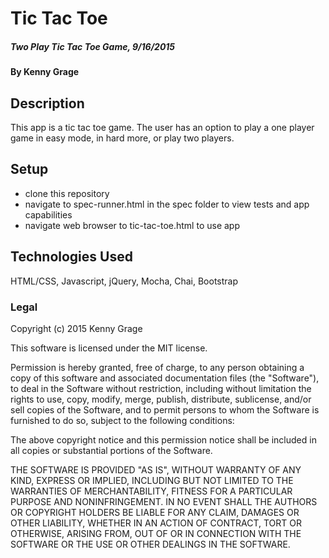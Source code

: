 # Tic Tac Toe

##### Two Play Tic Tac Toe Game, 9/16/2015

#### By Kenny Grage

## Description

This app is a tic tac toe game. The user has an option to play a one player game in easy mode, in hard more, or play two players.

## Setup

- clone this repository
- navigate to spec-runner.html in the spec folder to view tests and app capabilities
- navigate web browser to tic-tac-toe.html to use app


## Technologies Used

HTML/CSS, Javascript, jQuery, Mocha, Chai, Bootstrap

### Legal


Copyright (c) 2015 Kenny Grage

This software is licensed under the MIT license.

Permission is hereby granted, free of charge, to any person obtaining a copy
of this software and associated documentation files (the "Software"), to deal
in the Software without restriction, including without limitation the rights
to use, copy, modify, merge, publish, distribute, sublicense, and/or sell
copies of the Software, and to permit persons to whom the Software is
furnished to do so, subject to the following conditions:

The above copyright notice and this permission notice shall be included in
all copies or substantial portions of the Software.

THE SOFTWARE IS PROVIDED "AS IS", WITHOUT WARRANTY OF ANY KIND, EXPRESS OR
IMPLIED, INCLUDING BUT NOT LIMITED TO THE WARRANTIES OF MERCHANTABILITY,
FITNESS FOR A PARTICULAR PURPOSE AND NONINFRINGEMENT. IN NO EVENT SHALL THE
AUTHORS OR COPYRIGHT HOLDERS BE LIABLE FOR ANY CLAIM, DAMAGES OR OTHER
LIABILITY, WHETHER IN AN ACTION OF CONTRACT, TORT OR OTHERWISE, ARISING FROM,
OUT OF OR IN CONNECTION WITH THE SOFTWARE OR THE USE OR OTHER DEALINGS IN
THE SOFTWARE.
